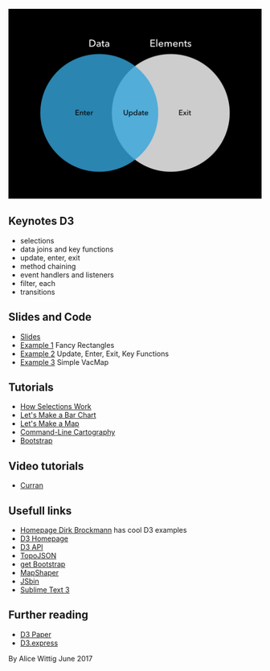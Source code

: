 ![](datajoin.jpeg)

## Keynotes D3

* selections
* data joins and key functions
* update, enter, exit
* method chaining
* event handlers and listeners
* filter, each
* transitions

## Slides and Code

* [Slides](https://github.com/AliceWi/IntroToD3/tree/gh-pages/presentation)
* [Example 1](https://github.com/AliceWi/IntroToD3/tree/gh-pages/fancyRectangles.html) Fancy Rectangles
* [Example 2](https://github.com/AliceWi/IntroToD3/tree/gh-pages/updateEnterExit.html) Update, Enter, Exit, Key Functions
* [Example 3](https://github.com/AliceWi/IntroToD3/tree/gh-pages/simpleVacMap) Simple VacMap

## Tutorials

* [How Selections Work](https://bost.ocks.org/mike/selection/)
* [Let's Make a Bar Chart](https://bost.ocks.org/mike/bar/)
* [Let's Make a Map](https://bost.ocks.org/mike/map/)
* [Command-Line Cartography](https://medium.com/@mbostock/command-line-cartography-part-1-897aa8f8ca2c)
* [Bootstrap](https://www.w3schools.com/bootstrap/)

## Video tutorials

* [Curran](https://www.youtube.com/watch?v=8jvoTV54nXw)

## Usefull links

* [Homepage Dirk Brockmann](http://rocs.hu-berlin.de/) has cool D3 examples
* [D3 Homepage](www.d3js.org)
* [D3 API](https://github.com/d3/d3/blob/master/API.md)
* [TopoJSON](https://github.com/topojson/topojson)
* [get Bootstrap](getbootstrap.com/)
* [MapShaper](mapshaper.org/)
* [JSbin](https://jsbin.com/)
* [Sublime Text 3](https://www.sublimetext.com/)

## Further reading

* [D3 Paper](vis.stanford.edu/papers/d3)
* [D3.express](https://medium.com/@mbostock/a-better-way-to-code-2b1d2876a3a0)


By Alice Wittig June 2017
